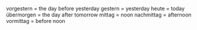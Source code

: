 vorgestern = the day before yesterday
gestern = yesterday
heute = today
übermorgen = the day after tomorrow
mittag = noon
nachmittag = afternoon
vormittag = before noon
